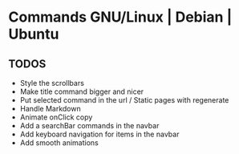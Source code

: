 # Commands GNU/Linux | Debian | Ubuntu

## TODOS

- Style the scrollbars
- Make title command bigger and nicer
- Put selected command in the url / Static pages with regenerate
- Handle Markdown
- Animate onClick copy
- Add a searchBar commands in the navbar
- Add keyboard navigation for items in the navbar
- Add smooth animations